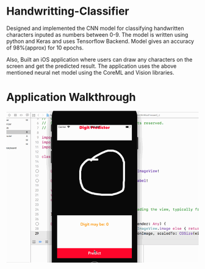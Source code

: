 # Handwritting-Classifier

Designed and implemented the CNN model for classifying handwritten characters inputed as numbers between 0-9. The model is written using python and Keras and uses Tensorflow Backend. Model gives an accuracy of 98%(approx) for 10 epochs. 

Also, Built an iOS application where users can draw any characters on the screen and get the predicted result. The application uses the above mentioned neural net model using the CoreML and Vision libraries.

# Application Walkthrough 

![alt tag](https://github.com/anmolkhanna93/Handwritting-Classifier/blob/master/Classifier.gif)
